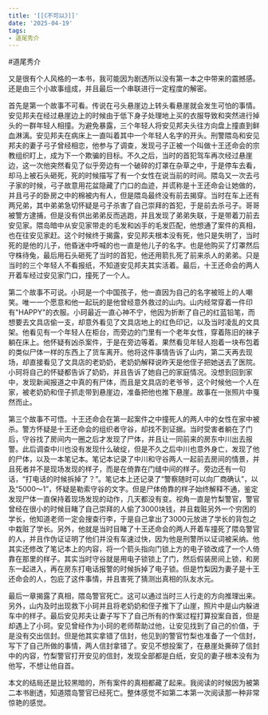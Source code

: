 ```yaml
---
title: '[[《不可以》]]'
date: '2025-04-19'
tags:
- 道尾秀介
---
```

#道尾秀介 

又是很有个人风格的一本书，我可能因为剧透所以没有第一本之中带来的震撼感。还是由三个小故事组成，并且最后一个串联进行一定程度的解密。

首先是第一个故事不可看。传说在弓头悬崖边上转头看悬崖就会发生可怕的事情。安见邦夫在经过悬崖边上的时候由于低下身子处理地上买的衣服导致和突然进行掉头的一群年轻人相撞。为避免暴露，三个年轻人将安见邦夫头往方向盘上撞直到鲜血淋漓。安见邦夫在病床上一直叫着其中一个年轻人名字的开头。刑警隈岛和安见邦夫的妻子弓子曾经相恋，他参与了调查，发现弓子正被一个叫做十王还命会的宗教组织盯上，成为下一个欺骗的目标。不久之后，当时的首犯驾车再次经过悬崖边，这一次他突然看见了似乎旁边有一个破碎的灯罩在杂草之中，于是停车去看，却马上被石头砸死，死的时候描写了有一个女性在说当前的时间。隈岛又一次去弓子家的时候，弓子故意用花盆隐藏了门口的血迹，并谎称是十王还命会让她做的，并且弓子的卧房之中的棉被内有人，但是隈岛最终没有前去揭穿。当时在车上还有两兄弟，其中弟弟急切怀疑是弓子杀害了自己崇拜的首犯，于是前去杀弓子。哥哥被警方逮捕，但是没有供出弟弟反而逃跑，并且发现了弟弟失联，于是带着刀前去安见家。隈岛暗中从安见家带走的毛发和凶手的毛发匹配，他想通了案件的真相，也在往安见家赶。这个时候终于揭露，安见邦夫根本没有死，他只是失明了，当时死的是他的儿子，他昏迷中呼喊的也一直是他儿子的名字。也是他购买了灯罩然后守株待兔，最后用石头砸死了当时的首犯，他还用箭扎死了前来杀人的弟弟。只是当时的三个年轻人不看报纸，不知道安见邦夫其实活着。最后，十王还命会的两人开着车经过安见家门口，撞死了一个人。

第二个故事不可说。小珂是一个中国孩子，他一直因为自己的名字被班上的人嘲笑。唯一一个愿意和他一起玩的是他曾经意外救过的山内。山内经常穿着一件印有"HAPPY"的衣服。小珂最近一直心神不宁，他因为折断了自己的红蓝铅笔，而想要去文具店偷一支，却意外看见了文具店地上的红色印记，以及当时凌乱的文具架。他看见有一个年轻人在柜台，而旁边的门里有一个老年女性，穿着陈旧的袜子躺在床上。他怀疑有凶杀案件，于是在旁边等着。果然看见年轻人抱着一块布包着的类似尸体一样的东西上了货车离开。他将这件事情告诉了山内，第二天再去现场，却直接看见了文具店的老奶奶，老奶奶解释说昨天是他侄子把她送去了医院。小珂将自己的怀疑都告诉了奶奶，并且告诉了她自己的家庭情况。没想到回到家中，发现新闻报道之中真的有尸体，而且是文具店的老爷爷，这个时候他一个人在家，被老奶奶和侄子抓走带到悬崖边，准备把他也推下悬崖。故事在一张照片中戛然而止。

第三个故事不可悟。十王还命会在第一起案件之中撞死人的两人中的女性在家中被杀。警方怀疑是十王还命会的组织者守谷，却找不到证据。当时受害者躺在了门后，守谷找了房间内一圈之后才发现了尸体，并且让一同前来的房东中川出去报警。此后调查中川也没有发现什么破绽，但是不久之后中川也意外身亡，发现了他的尸体，以及一本笔记本。笔记本记录了中川和守谷两人一起前去房间的情景，并且死者并不是现场发现的样子，而是在倚靠在门缝中间的样子。旁边还有一句话，“打电话的时候拆掉了？”。笔记本上还记录了“警察随时可以向厂商确认”，以及“5000～1”，怀疑是勒索守谷的文字。但是尸体倚靠的样子始终解释不通，鉴定发现尸体一直保持着现场发现的动作，几天都没有变。视角一直是竹梨警官，警官曾经在很小的时候目睹了自己崇拜的人偷了3000块钱，并且栽赃另外一个穷困的学长，他知道老师一定会搜查行李，于是自己拿出了3000元放进了学长的背包之中栽赃了学长。另外，他就是当时目睹了十王还命会的两人开着车撞死了隈岛警官的人，并且作伪证证明了他们并没有车速过快，因为他是刑警所以证词被采纳。他其实还修改了笔记本上的内容，将一个箭头指向门锁上方的电子锁改成了一个人倚靠在那里的样子。其实当时守谷就是用电子锁锁上了门，然后假装房间上锁，和房东一起进入，再在房东打电话报警的时候拆掉了电子锁。但是竹梨因为妻子是十王还命会的人，包庇了这件事情，并且害死了猜测出真相的队友水元。

最后一章揭露了真相，隈岛警官死亡。这可以通过当时三人行走的方向推理出来。另外，山内及时出现救下小珂并且将老奶奶和侄子推下了山崖，照片中是山内躲进车中的样子。最后安见邦夫让妻子写下了自己所有的作案过程打算投案自首，但是却遇上了小珂。安见曾经作为小珂的老师帮助过他，让安见找到了自己的价值，于是没有交出信封。但是他其实拿错了信封，他见到的警官竹梨也准备了一个信封，写下了自己所做的事情，两人信封拿错了。安见不想投案了，在悬崖处撕碎了信封中的内容，竹梨警官打开安见的信封，发现全部都是白纸，安见的妻子根本没有为他写，不想让他自首。

本文的结局还是比较黑暗的，所有案件的真相都藏了起来。我阅读的时候因为被第二本书剧透，知道隈岛警官已经死亡。整体感觉不如第二本第一次阅读那一种非常惊艳的感觉。
